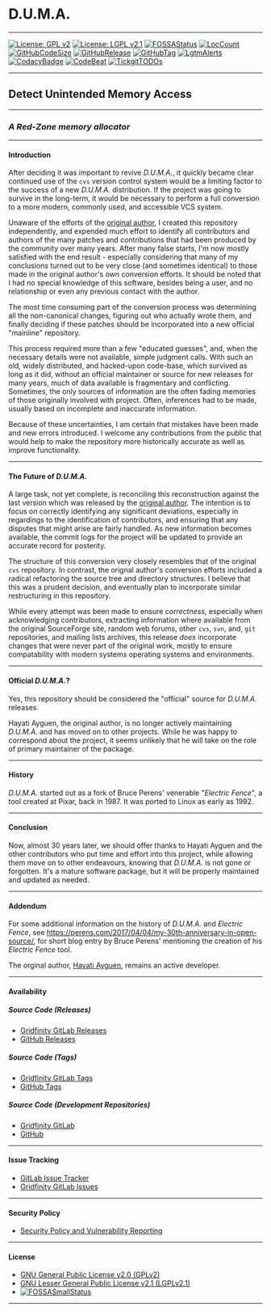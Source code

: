 # **D.U.M.A.**

-----------------------------

[![License: GPL v2](https://img.shields.io/badge/License-GPL%20v2-blue.svg)](https://github.com/johnsonjh/duma/blob/master/COPYING-GPL)
[![License: LGPL v2.1](https://img.shields.io/badge/License-LGPL%20v2.1-blue.svg)](https://github.com/johnsonjh/duma/blob/master/COPYING-LGPL)
[![FOSSAStatus](https://app.fossa.com/api/projects/git%2Bgithub.com%2Fjohnsonjh%2Fduma.svg?type=shield)](https://app.fossa.com/projects/git%2Bgithub.com%2Fjohnsonjh%2Fduma?ref=badge_shield)
[![LocCount](https://img.shields.io/tokei/lines/github/johnsonjh/duma.svg)](https://github.com/XAMPPRocky/tokei)
[![GitHubCodeSize](https://img.shields.io/github/languages/code-size/johnsonjh/OldCurve25519ScalarMult.svg)](https://github.com/johnsonjh/OldCurve25519ScalarMult)
[![GitHubRelease](https://img.shields.io/github/release/johnsonjh/duma.svg)](https://github.com/johnsonjh/duma/releases/)
[![GitHubTag](https://img.shields.io/github/tag/johnsonjh/duma.svg)](https://github.com/johnsonjh/duma/tags/)
[![LgtmAlerts](https://img.shields.io/lgtm/alerts/g/johnsonjh/duma.svg?logo=lgtm&logoWidth=18)](https://lgtm.com/projects/g/johnsonjh/duma/alerts/)
[![CodacyBadge](https://api.codacy.com/project/badge/Grade/f777934d666b4a6a9672d89b404c4953)](https://app.codacy.com/gh/johnsonjh/duma?utm_source=github.com&utm_medium=referral&utm_content=johnsonjh/duma&utm_campaign=Badge_Grade)
[![CodeBeat](https://codebeat.co/badges/a0be6809-acda-41a7-96a8-0d46698dc42c)](https://codebeat.co/projects/github-com-johnsonjh-duma-master)
[![TickgitTODOs](https://img.shields.io/endpoint?url=https://api.tickgit.com/badge?repo=github.com/johnsonjh/duma)](https://www.tickgit.com/browse?repo=github.com/johnsonjh/duma)

-----------------------------

## **Detect Unintended Memory Access**

-----------------------------

### ***A Red-Zone memory allocator***

-----------------------------

#### Introduction

After deciding it was important to revive *D.U.M.A.*, it quickly became
clear continued use of the `cvs` version control system would be a limiting
factor to the success of a new *D.U.M.A.* distribution. If the project was
going to survive in the long-term, it would be necessary to perform a full
conversion to a more modern, commonly used, and accessible VCS system.

Unaware of the efforts of the [original author](https://github.com/hayguen/duma),
I created this repository independently, and expended much effort to identify all
contributors and authors of the many patches and contributions that had been
produced by the community over many years. After many false starts, I'm now mostly
satisfied with the end result - especially considering that many of my conclusions
turned out to be very close (and sometimes identical) to those made in the original
author's own conversion efforts. It should be noted that I had no special knowledge
of this software, besides being a user, and no relationship or even any previous
contact with the author.

The most time consuming part of the conversion process was determining all the
non-canonical changes, figuring out who actually wrote them, and finally deciding
if these patches should be incorporated into a new official "mainline" repository.

This process required more than a few "educated guesses", and, when the necessary
details were not available, simple judgment calls. With such an old, widely
distributed, and hacked-upon code-base, which survived as long as it did, without
an official maintainer or source for new releases for many years, much of data
available is fragmentary and conflicting. Sometimes, the only sources of information
are the often fading memories of those originally involved with project. Often,
inferences had to be made, usually based on incomplete and inaccurate information.

Because of these uncertainties, I am certain that mistakes have been made and new
errors introduced. I welcome any contributions from the public that would help to
make the repository more historically accurate as well as improve functionality.

-----------------------------

#### The Future of *D.U.M.A.*

A large task, not yet complete, is reconciling this reconstruction against the
last version which was released by the [original author](https://github.com/hayguen/duma).
The intention is to focus on correctly identifying any significant deviations,
especially in regardings to the identification of contributors, and ensuring that
any disputes that might arise are fairly handled. As new information becomes available,
the commit logs for the project will be updated to provide an accurate record for posterity.

The structure of this conversion very closely resembles that of the original `cvs`
repository. In contrast, the orignal author's conversion efforts included a radical
refactoring the source tree and directory structures. I believe that this was a prudent
decision, and eventually plan to incorporate similar restructuring in this repository.

While every attempt was been made to ensure *correctness*, especially when acknowledging
contributors, extracting information where available from the original SourceForge site,
random web forums, other `cvs`, `svn`, and, `git` repositories, and mailing lists archives,
this release *does* incorporate changes that were never part of the original work, mostly
to ensure compatability with modern systems operating systems and environments.

-----------------------------

#### Official *D.U.M.A.*?

Yes, this repository should be considered the "official" source for *D.U.M.A.* releases.

Hayati Ayguen, the original author, is no longer actively maintaining *D.U.M.A.* and
has moved on to other projects. While he was happy to correspond about the project, it
seems unlikely that he will take on the role of primary maintainer of the package.

-----------------------------

#### History

*D.U.M.A.* started out as a fork of Bruce Perens' venerable "*Electric Fence*",
a tool created at Pixar, back in 1987. It was ported to Linux as early as 1992.

-----------------------------

#### Conclusion

Now, almost 30 years later, we should offer thanks to Hayati Ayguen and the other
contributors who put time and effort into this project, while allowing them move
on to other endeavours, knowing that *D.U.M.A.* is not gone or forgotten. It's a
mature software package, but it will be properly maintained and updated as needed.

-----------------------------

#### Addendum

For some additional information on the history of *D.U.M.A.* and *Electric Fence*,
see <https://perens.com/2017/04/04/my-30th-anniversary-in-open-source/>, for short
blog entry by Bruce Perens' mentioning the creation of his *Electric Fence* tool.

The orginal author, [Hayati Ayguen](https://github.com/hayguen), remains an active developer.

-----------------------------

#### Availability

##### Source Code (Releases)

* [Gridfinity GitLab Releases](https://gitlab.gridfinity.com/jeff/duma/-/releases/)
* [GitHub Releases](https://github.com/johnsonjh/duma/releases/)

##### Source Code (Tags)

* [Gridfinity GitLab Tags](https://gitlab.gridfinity.com/jeff/duma/-/tags/)
* [GitHub Tags](https://github.com/johnsonjh/duma/tags/)

##### Source Code (Development Repositories)

* [Gridfinity GitLab](https://gitlab.gridfinity.com/jeff/duma)
* [GitHub](https://github.com/johnsonjh/duma)

-----------------------------

#### Issue Tracking

* [GitLab Issue Tracker](https://github.com/johnsonjh/duma/issues)
* [Gridfinity GitLab Issues](https://gitlab.gridfinity.com/jeff/duma/-/issues)

-----------------------------

#### Security Policy

* [Security Policy and Vulnerability Reporting](https://github.com/johnsonjh/duma/SECURITY.md)

-----------------------------

#### License

* [GNU General Public License v2.0 (GPLv2)](https://tldrlegal.com/license/gnu-general-public-license-v2)
* [GNU Lesser General Public License v2.1 (LGPLv2.1)](https://tldrlegal.com/license/gnu-lesser-general-public-license-v2.1-(lgpl-2.1))
* [![FOSSASmallStatus](https://app.fossa.com/api/projects/git%2Bgithub.com%2Fjohnsonjh%2Fduma.svg?type=small)](https://app.fossa.com/projects/git%2Bgithub.com%2Fjohnsonjh%2Fduma?ref=badge_small)

-----------------------------
